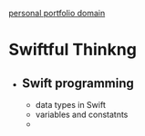 [personal portfolio domain](https://pranav-mathur.netlify.app/) 


# Swiftful Thinkng
- ## Swift programming
  - data types in Swift
  - variables and constatnts
  - 
